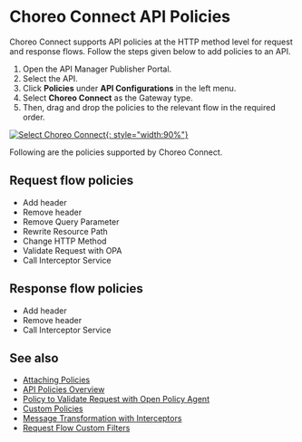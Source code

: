 # Choreo Connect API Policies

Choreo Connect supports API policies at the HTTP method level for request and response flows. Follow the steps given below to add policies to an API.

1. Open the API Manager Publisher Portal.
2. Select the API.
3. Click **Policies** under **API Configurations** in the left menu.
4. Select **Choreo Connect** as the Gateway type. 
5. Then, drag and drop the policies to the relevant flow in the required order.

[![Select Choreo Connect]({{base_path}}/assets/img/design/api-policies/choreo-connect-policy.png){: style="width:90%"}]({{base_path}}/assets/img/design/api-policies/choreo-connect-policy.png)

Following are the policies supported by Choreo Connect.

## Request flow policies

- Add header
- Remove header
- Remove Query Parameter
- Rewrite Resource Path
- Change HTTP Method
- Validate Request with OPA
- Call Interceptor Service

## Response flow policies

- Add header
- Remove header
- Call Interceptor Service

## See also

- [Attaching Policies]({{base_path}}/design/api-policies/attach-policy/)
- [API Policies Overview]({{base_path}}/design/api-policies/overview/)
- [Policy to Validate Request with Open Policy Agent]({{base_path}}/deploy-and-publish/deploy-on-gateway/choreo-connect/security/api-authorization/opa-validation/)
- [Custom Policies]({{base_path}}/design/api-policies/choreo-connect-policies/create-custom-cc-policy/)
- [Message Transformation with Interceptors]({{base_path}}/deploy-and-publish/deploy-on-gateway/choreo-connect/message-transformation/message-transformation-overview/)
- [Request Flow Custom Filters]({{base_path}}/deploy-and-publish/deploy-on-gateway/choreo-connect/extensions/custom-filters/)